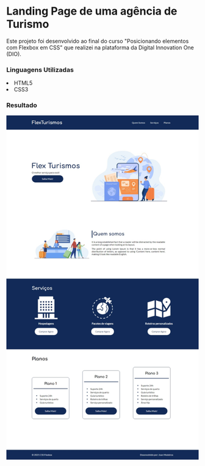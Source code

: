 # Landing Page de uma agência de Turismo

Este projeto foi desenvolvido ao final do curso "Posicionando elementos com Flexbox em CSS" que realizei na plataforma da Digital Innovation One (DIO).

<h3> Linguagens Utilizadas </h3>
<li> HTML5 </li>
<li> CSS3 </li>

<h3> Resultado </h3>

<img src='./images/result-application.jpeg'  />
